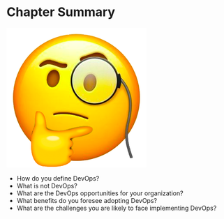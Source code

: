 # Chapter Summary

![](/assets/think.png)

* How do you define DevOps?
* What is not DevOps?
* What are the DevOps opportunities for your organization?
* What benefits do you foresee adopting DevOps?
* What are the challenges you are likely to face implementing DevOps?



